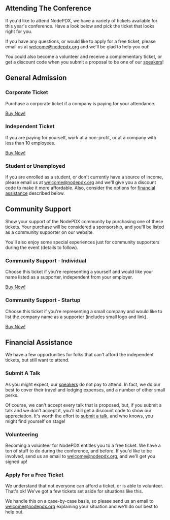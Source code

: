 Attending The Conference
------------------------

If you'd like to attend NodePDX, we have a variety of tickets available for this year's conference. Have a look below and pick the ticket that looks right for you.

If you have any questions, or would like to apply for a free ticket, please email us at [welcome@nodepdx.org] and we'll be glad to help you out!

You could also become a volunteer and receive a complementary ticket, or get a discount code when you submit a proposal to be one of our [speakers]!

## General Admission

### Corporate Ticket
Purchase a corporate ticket if a company is paying for your attendance.

[Buy Now!][tickets]

### Independent Ticket
If you are paying for yourself, work at a non-profit, or at a company with less than 10 employees.

[Buy Now!][tickets]

### Student or Unemployed
If you are enrolled as a student, or don't currently have a source of income, please email us at [welcome@nodepdx.org] and we'll give you a discount code to make it more affordable. Also, consider the options for [financial assistance](#financial-assistance) described below.

## Community Support

Show your support of the NodePDX community by purchasing one of these tickets. Your purchase will be considered a sponsorship, and you'll be listed as a community supporter on our website.

You'll also enjoy some special experiences just for community supporters during the event (details to follow).

### Community Support - Individual
Choose this ticket if you're representing a yourself and would like your name listed as a supporter, independent from your employer.

[Buy Now!][tickets]

### Community Support - Startup
Choose this ticket if you're representing a small company and would like to list the company name as a supporter (includes small logo and link).

[Buy Now!][tickets]


## Financial Assistance

We have a few opportunities for folks that can't afford the independent tickets, but still want to attend.

### Submit A Talk
As you might expect, our [speakers] do not pay to attend. In fact, we do our best to cover their travel and lodging expenses, and a number of other small perks.

Of course, we can't accept every talk that is proposed, but, if you submit a talk and we don't accept it, you'll still get a discount code to show our appreciation. It's worth the effort to [submit a talk][speakers], and who knows, you might find yourself on stage!

### Volunteering
Becoming a volunteer for NodePDX entitles you to a free ticket. We have a ton of stuff to do during the conference, and before. If you'd like to be involved, send us an email to [welcome@nodepdx.org], and we'll get you signed up!

### Apply For a Free Ticket
We understand that not everyone can afford a ticket, or is able to volunteer. That's ok! We've got a few tickets set aside for situations like this.

We handle this on a case-by-case basis, so please send us an email to [welcome@nodepdx.org] explaining your situation and we'll do our best to help out.

[tickets]: https://ti.to/nodepdx/nodepdx-2016
[welcome@nodepdx.org]: mailto:welcome@nodepdx.org
[speakers]: speaking.html